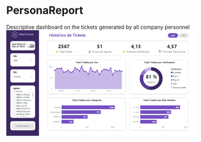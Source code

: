 # PersonaReport
Descriptive dashboard on the tickets generated by all company personnel
![](https://github.com/JuanPedroAguinaga/PersonaReport/blob/main/Personal.png)
